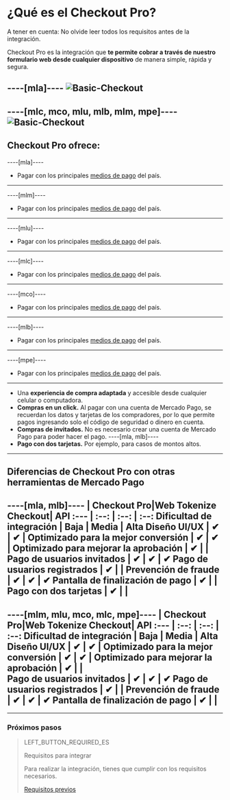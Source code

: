 # ¿Qué es el Checkout Pro?

A tener en cuenta:
No olvide leer todos los requisitos antes de la integración.

Checkout Pro es la integración que **te permite cobrar a través de nuestro formulario web desde cualquier dispositivo** de manera simple, rápida y segura.

----[mla]----
![Basic-Checkout](/images/web-payment-checkout/cho-modal-mobile.png)
------------
----[mlc, mco, mlu, mlb, mlm, mpe]----
![Basic-Checkout](/images/web-payment-checkout/checkout-modal-sv.png)
------------

## Checkout Pro ofrece:

----[mla]----
* Pagar con los principales <a href="https://www.mercadopago.com.ar/ayuda/medios-de-pago-cuotas-promociones_264" target="_blank"> medios de pago</a> del país.
------------
----[mlm]----
* Pagar con los principales <a href="https://www.mercadopago.com.mx/ayuda/medios-de-pago-cuotas-promociones_264" target="_blank"> medios de pago</a> del país.
------------
----[mlu]----
* Pagar con los principales <a href="https://www.mercadopago.com.uy/ayuda/medios-de-pago-cuotas-promociones_264" target="_blank"> medios de pago</a> del país.
------------
----[mlc]----
* Pagar con los principales <a href="https://www.mercadopago.cl/ayuda/medios-de-pago-cuotas-promociones_264" target="_blank"> medios de pago</a> del país.
------------
----[mco]----
* Pagar con los principales <a href="https://www.mercadopago.com.co/ayuda/medios-de-pago-cuotas-promociones_264" target="_blank"> medios de pago</a> del país.
------------
----[mlb]----
* Pagar con los principales <a href="https://www.mercadopago.com.br/ajuda/meios-de-pagamento-parcelamento_265" target="_blank"> medios de pago</a> del país.
------------
----[mpe]----
* Pagar con los principales <a href="https://www.mercadopago.com.pe/ayuda/medios-de-pago-cuotas-promociones_264" target="_blank"> medios de pago</a> del país.
------------
* Una **experiencia de compra adaptada** y accesible desde cualquier celular o computadora.
* **Compras en un click.** Al pagar con una cuenta de Mercado Pago, se recuerdan los datos y tarjetas de los compradores, por lo que permite pagos ingresando solo el código de seguridad o dinero en cuenta.
* **Compras de invitados.** No es necesario crear una cuenta de Mercado Pago para poder hacer el pago.
----[mla, mlb]----
* **Pago con dos tarjetas.** Por ejemplo, para casos de montos altos.
------------

## Diferencias de Checkout Pro con otras herramientas de Mercado Pago

----[mla, mlb]----
                                   | Checkout Pro|Web Tokenize Checkout|      API
:---  | :--: | :--: | :--:
Dificultad de integración 			  	     |     Baja    |       Media         |     Alta
Diseño UI/UX 							  	           |      ✔      |         ✔           |
Optimizado para la mejor conversión	     |      ✔      |         ✔           |
Optimizado para mejorar la aprobación    |      ✔      |                     |  
Pago de usuarios invitados         	     |      ✔      |         ✔           |      ✔
Pago de usuarios registrados       	     |      ✔      |                     |
Prevención de fraude               	     |      ✔      |         ✔           |      ✔
Pantalla de finalización de pago		     |      ✔      |                     |
Pago con dos tarjetas					           |      ✔      |                     |
------------
----[mlm, mlu, mco, mlc, mpe]----
                                   | Checkout Pro|Web Tokenize Checkout|      API
:---  | :--: | :--: | :--:
Dificultad de integración 			  	     |     Baja    |       Media         |     Alta
Diseño UI/UX 							  	           |      ✔      |         ✔           |
Optimizado para la mejor conversión	     |      ✔      |         ✔           |
Optimizado para mejorar la aprobación    |      ✔      |                     |  
Pago de usuarios invitados         	     |      ✔      |         ✔           |      ✔
Pago de usuarios registrados       	     |      ✔      |                     |
Prevención de fraude               	     |      ✔      |         ✔           |      ✔
Pantalla de finalización de pago		     |      ✔      |                     |
------------

---

### Próximos pasos

> LEFT_BUTTON_REQUIRED_ES
>
> Requisitos para integrar
>
> Para realizar la integración, tienes que cumplir con los requisitos necesarios.
>
> [Requisitos previos](http://www.mercadopago.com.ar/developers/es/guides/payments/web-payment-checkout/previous-requirements/)
>
